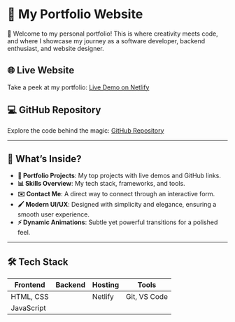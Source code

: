 # 🚀 My Portfolio Website  

🌟 Welcome to my personal portfolio! This is where creativity meets code, and where I showcase my journey as a software developer, backend enthusiast, and website designer.  

## 🌐 **Live Website**  
Take a peek at my portfolio: [Live Demo on Netlify](https://your-netlify-url.netlify.app)  

## 💻 **GitHub Repository**  
Explore the code behind the magic: [GitHub Repository](https://github.com/your-username/your-repo-name)  

---

## 🎨 **What’s Inside?**  
- **💼 Portfolio Projects**: My top projects with live demos and GitHub links.  
- **📊 Skills Overview**: My tech stack, frameworks, and tools.  
- **✉️ Contact Me**: A direct way to connect through an interactive form.  
- **🖌️ Modern UI/UX**: Designed with simplicity and elegance, ensuring a smooth user experience.  
- **⚡ Dynamic Animations**: Subtle yet powerful transitions for a polished feel.  

---

## 🛠️ **Tech Stack**  

| Frontend       | Backend          | Hosting       | Tools         |  
|----------------|------------------|---------------|---------------|  
| HTML, CSS      |                  | Netlify       | Git, VS Code  |  
| JavaScript     |                  |               |               |  

